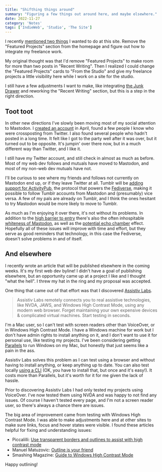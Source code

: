 ```yaml
---
title: "Shifthing things around"
summary: "Figuring a few things out around here, and maybe elsewhere."
date: 2022-11-27
category: 'Notes'
tags: ['IndieWeb', 'Studio', 'The Site']
---
```


I recently [mentioned two things](/notes/year-two-in-the-books/) I wanted to do at this site. Remove the "Featured Projects" section from the homepage and figure out how to integrate my freelance work.

My original thought was that I'd remove "Featured Projects" to make room for more than two posts in "Recent Writing". Then I realized I could change the "Featured Projects" cards to "From the Studio" and give my freelance projects a little visibility here while I work on a site for the studio.

I still have a few adjustments I want to make, like integrating [the Junk Drawer](https://danabyerly-junkdrawer.website/) and reworking the "Recent Writing" section, but this is a step in the right direction.

## Toot toot
In other new directions I've slowly been moving most of my social attention to Mastodon. I [created an account](https://mastodon.social/@superterrific) in April, found a few people I know who were crossposting from Twitter. I also found several people who hadn't posted in a long time. It felt like I got to the party well after it was over, but it turned out to be opposite. It's jumpin' over there now, but in a much different way than Twitter, and I like it.

I still have my Twitter account, and still check in almost as much as before. Most of my web dev follows and mutuals have moved to Mastodon, and most of my non-web dev mutuals have not.

I'll be curious to see where my friends and follows not currently on Mastodon end up, or if they leave Twitter at all. Tumblr will be [adding support for ActivityPub](https://techcrunch.com/2022/11/21/tumblr-to-add-support-for-activitypub-the-social-protocol-powering-mastodon-and-other-apps/), the protocol that powers the [Fediverse](https://en.wikipedia.org/wiki/Fediverse), making it possible to follow Tumblr accounts from Mastodon and (presumably) vice versa. A few of my pals are already on Tumblr, and I think the ones hesitant to try Mastodon would be more likely to move to Tumblr.

As much as I'm enjoying it over there, it's not without its problems. In addition to the [high barrier to entry](https://mxb.dev/blog/the-indieweb-for-everyone/) there's also the often inhospitable [whiteness of Mastodon](https://techpolicy.press/the-whiteness-of-mastodon/), as well as the [potential echo chamber](https://twitter.com/Amy_Hupe/status/1594986169888116736) effect. Hopefully all of these issues will improve with time and effort, but they serve as good reminders that technology, in this case the Fediverse, doesn't solve problems in and of itself.

## And elsewhere
I recently wrote an article that will be published elsewhere in the coming weeks. It's my first web dev byline! I didn't have a goal of publishing elsewhere, but an opportunity came up at a project  I like and I thought "what the hell".  I threw my hat in the ring and my proposal was accepted.

One thing that came out of that effort was that I discovered [Assistiv Labs](https://assistivlabs.com/).

> Assistiv Labs remotely connects you to real assistive technologies, like NVDA, JAWS, and Windows High Contrast Mode, using any modern web browser. Forget maintaining your own expensive devices & complicated virtual machines. Start testing in seconds.

I'm a Mac user, so I can't test with screen readers other than VoiceOver, or in Windows High Contrast Mode. I have a Windows machine for work but I don't have admin rights to install anything on it, and I don't want to use it for personal use, like testing my projects. I've been considering getting [Parallels](https://www.parallels.com/products/desktop/) to run Windows on my Mac, but honestly that just seems like a pain in the ass.

Assistiv Labs solves this problem as I can test using a browser and without having to install anything, or keep anything up to date. You can also test locally [using a CLI](https://assistivlabs.com/support/assistivtunnel) (OK, you have to install that, but once and it's easy!). It costs more than Parallels, but it's worth for it for me given the lack of hassle.

Prior to discovering Assistiv Labs I had only tested my projects using VoiceOver. I've now tested them using NVDA and was happy to not find any issues. Of course I haven't tested every page, and I'm not a screen reader user, so there's always a chance there are issues.

The big area of improvement came from testing with Windows High Contrast Mode. I was able to make adjustments here and at other sites to make sure links, focus and hover states were visible. I found these articles helpful for fixing and understanding issues:

* Piccalilli: [Use transparent borders and outlines to assist with high contrast mode](https://piccalil.li/quick-tip/use-transparent-borders-and-outlines-to-assist-with-high-contrast-mode/)
* Manuel Matuzovic: [Outline is your friend](https://www.matuzo.at/blog/2022/focus-outline/)
* Smashing Magazine: [Guide to Windows High Contrast Mode](https://www.smashingmagazine.com/2022/06/guide-windows-high-contrast-mode/)

Happy outlining!
